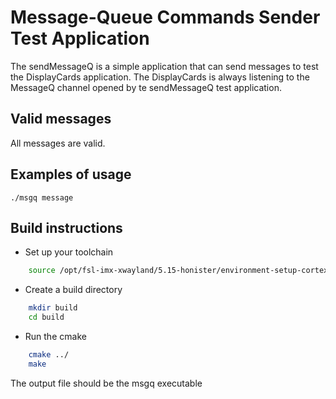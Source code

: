 # Message-Queue Commands Sender Test Application

The sendMessageQ is a simple application that can send messages to test the
DisplayCards application. The DisplayCards is always listening to the MessageQ
channel opened by te sendMessageQ test application.

## Valid messages

All messages are valid.

## Examples of usage

    ./msgq message

## Build instructions

- Set up your toolchain

```bash
    source /opt/fsl-imx-xwayland/5.15-honister/environment-setup-cortexa53-crypto-poky-linux
```

- Create a build directory

```bash
    mkdir build
    cd build
```

- Run the cmake

```bash
    cmake ../
    make
```

The output file should be the msgq executable 

